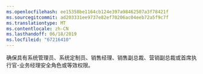 ```yaml
---
ms.openlocfilehash: ee15358be1164cb124e397a98462507a3f78421f
ms.sourcegitcommit: ad203331ee9737e82ef70206ac04eeb72a5f9c7f
ms.translationtype: MT
ms.contentlocale: zh-CN
ms.lasthandoff: 06/18/2019
ms.locfileid: "67216410"
---
```

确保具有系统管理员、系统定制员、销售经理、销售副总裁、营销副总裁或首席执行官-业务经理安全角色或等效权限。
